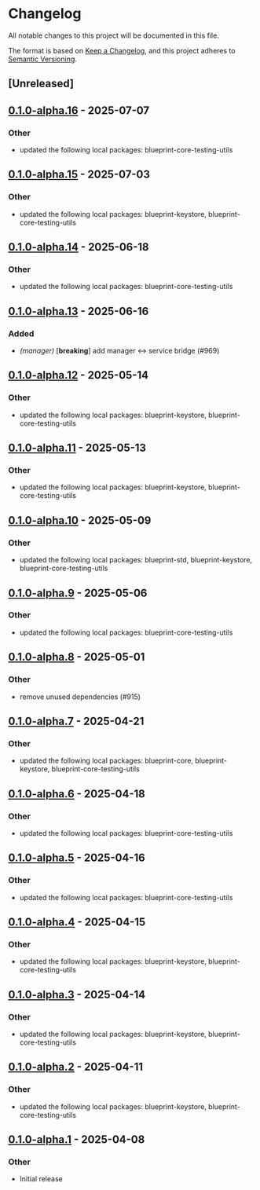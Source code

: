 # Changelog

All notable changes to this project will be documented in this file.

The format is based on [Keep a Changelog](https://keepachangelog.com/en/1.0.0/),
and this project adheres to [Semantic Versioning](https://semver.org/spec/v2.0.0.html).

## [Unreleased]

## [0.1.0-alpha.16](https://github.com/tangle-network/blueprint/compare/blueprint-chain-setup-anvil-v0.1.0-alpha.15...blueprint-chain-setup-anvil-v0.1.0-alpha.16) - 2025-07-07

### Other

- updated the following local packages: blueprint-core-testing-utils

## [0.1.0-alpha.15](https://github.com/tangle-network/blueprint/compare/blueprint-chain-setup-anvil-v0.1.0-alpha.14...blueprint-chain-setup-anvil-v0.1.0-alpha.15) - 2025-07-03

### Other

- updated the following local packages: blueprint-keystore, blueprint-core-testing-utils

## [0.1.0-alpha.14](https://github.com/tangle-network/blueprint/compare/blueprint-chain-setup-anvil-v0.1.0-alpha.13...blueprint-chain-setup-anvil-v0.1.0-alpha.14) - 2025-06-18

### Other

- updated the following local packages: blueprint-core-testing-utils

## [0.1.0-alpha.13](https://github.com/tangle-network/blueprint/compare/blueprint-chain-setup-anvil-v0.1.0-alpha.12...blueprint-chain-setup-anvil-v0.1.0-alpha.13) - 2025-06-16

### Added

- *(manager)* [**breaking**] add manager <-> service bridge (#969)

## [0.1.0-alpha.12](https://github.com/tangle-network/blueprint/compare/blueprint-chain-setup-anvil-v0.1.0-alpha.11...blueprint-chain-setup-anvil-v0.1.0-alpha.12) - 2025-05-14

### Other

- updated the following local packages: blueprint-keystore, blueprint-core-testing-utils

## [0.1.0-alpha.11](https://github.com/tangle-network/blueprint/compare/blueprint-chain-setup-anvil-v0.1.0-alpha.10...blueprint-chain-setup-anvil-v0.1.0-alpha.11) - 2025-05-13

### Other

- updated the following local packages: blueprint-keystore, blueprint-core-testing-utils

## [0.1.0-alpha.10](https://github.com/tangle-network/blueprint/compare/blueprint-chain-setup-anvil-v0.1.0-alpha.9...blueprint-chain-setup-anvil-v0.1.0-alpha.10) - 2025-05-09

### Other

- updated the following local packages: blueprint-std, blueprint-keystore, blueprint-core-testing-utils

## [0.1.0-alpha.9](https://github.com/tangle-network/blueprint/compare/blueprint-chain-setup-anvil-v0.1.0-alpha.8...blueprint-chain-setup-anvil-v0.1.0-alpha.9) - 2025-05-06

### Other

- updated the following local packages: blueprint-core-testing-utils

## [0.1.0-alpha.8](https://github.com/tangle-network/blueprint/compare/blueprint-chain-setup-anvil-v0.1.0-alpha.7...blueprint-chain-setup-anvil-v0.1.0-alpha.8) - 2025-05-01

### Other

- remove unused dependencies (#915)

## [0.1.0-alpha.7](https://github.com/tangle-network/blueprint/compare/blueprint-chain-setup-anvil-v0.1.0-alpha.6...blueprint-chain-setup-anvil-v0.1.0-alpha.7) - 2025-04-21

### Other

- updated the following local packages: blueprint-core, blueprint-keystore, blueprint-core-testing-utils

## [0.1.0-alpha.6](https://github.com/tangle-network/blueprint/compare/blueprint-chain-setup-anvil-v0.1.0-alpha.5...blueprint-chain-setup-anvil-v0.1.0-alpha.6) - 2025-04-18

### Other

- updated the following local packages: blueprint-core-testing-utils

## [0.1.0-alpha.5](https://github.com/tangle-network/blueprint/compare/blueprint-chain-setup-anvil-v0.1.0-alpha.4...blueprint-chain-setup-anvil-v0.1.0-alpha.5) - 2025-04-16

### Other

- updated the following local packages: blueprint-core-testing-utils

## [0.1.0-alpha.4](https://github.com/tangle-network/blueprint/compare/blueprint-chain-setup-anvil-v0.1.0-alpha.3...blueprint-chain-setup-anvil-v0.1.0-alpha.4) - 2025-04-15

### Other

- updated the following local packages: blueprint-keystore, blueprint-core-testing-utils

## [0.1.0-alpha.3](https://github.com/tangle-network/blueprint/compare/blueprint-chain-setup-anvil-v0.1.0-alpha.2...blueprint-chain-setup-anvil-v0.1.0-alpha.3) - 2025-04-14

### Other

- updated the following local packages: blueprint-keystore, blueprint-core-testing-utils

## [0.1.0-alpha.2](https://github.com/tangle-network/blueprint/compare/blueprint-chain-setup-anvil-v0.1.0-alpha.1...blueprint-chain-setup-anvil-v0.1.0-alpha.2) - 2025-04-11

### Other

- updated the following local packages: blueprint-keystore, blueprint-core-testing-utils

## [0.1.0-alpha.1](https://github.com/tangle-network/blueprint/releases/tag/blueprint-chain-setup-anvil-v0.1.0-alpha.1) - 2025-04-08

### Other

- Initial release
